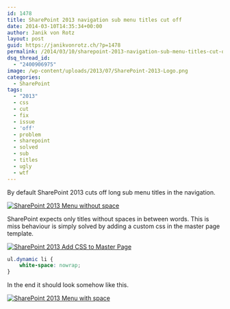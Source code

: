 ```yaml
---
id: 1478
title: SharePoint 2013 navigation sub menu titles cut off
date: 2014-03-10T14:35:34+00:00
author: Janik von Rotz
layout: post
guid: https://janikvonrotz.ch/?p=1478
permalink: /2014/03/10/sharepoint-2013-navigation-sub-menu-titles-cut-off/
dsq_thread_id:
  - "2400906975"
image: /wp-content/uploads/2013/07/SharePoint-2013-Logo.png
categories:
  - SharePoint
tags:
  - "2013"
  - css
  - cut
  - fix
  - issue
  - 'off'
  - problem
  - sharepoint
  - solved
  - sub
  - titles
  - ugly
  - wtf
---
```

By default SharePoint 2013 cuts off long sub menu titles in the navigation.

<a href="https://janikvonrotz.ch/wp-content/uploads/2014/03/SharePoint-2013-Menu-without-space.jpg">![SharePoint 2013 Menu without space](https://janikvonrotz.ch/wp-content/uploads/2014/03/SharePoint-2013-Menu-without-space.jpg)</a>

SharePoint expects only titles without spaces in between words.
This is miss behaviour is simply solved by adding a custom css in the master page template.
<!--more-->
<a href="https://janikvonrotz.ch/wp-content/uploads/2014/03/SharePoint-2013-Add-CSS-to-Master-Page.jpg">![SharePoint 2013 Add CSS to Master Page](https://janikvonrotz.ch/wp-content/uploads/2014/03/SharePoint-2013-Add-CSS-to-Master-Page-1024x608.jpg)</a>

```css
ul.dynamic li {
    white-space: nowrap;
}
```

In the end it should look somehow like this.

<a href="https://janikvonrotz.ch/wp-content/uploads/2014/03/SharePoint-2013-Menu-with-space.jpg">![SharePoint 2013 Menu with space](https://janikvonrotz.ch/wp-content/uploads/2014/03/SharePoint-2013-Menu-with-space.jpg)</a>